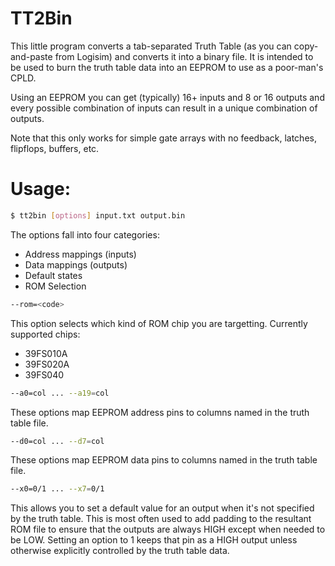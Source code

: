 TT2Bin
======

This little program converts a tab-separated Truth Table (as you can copy-and-paste from Logisim)
and converts it into a binary file. It is intended to be used to burn the truth table data into
an EEPROM to use as a poor-man's CPLD. 

Using an EEPROM you can get (typically) 16+ inputs and 8 or 16 outputs and every possible combination
of inputs can result in a unique combination of outputs.

Note that this only works for simple gate arrays with no feedback, latches, flipflops, buffers, etc.

Usage:
======

```bash
$ tt2bin [options] input.txt output.bin
```

The options fall into four categories:

* Address mappings (inputs)
* Data mappings (outputs)
* Default states
* ROM Selection

```bash
--rom=<code>
```

This option selects which kind of ROM chip you are targetting. Currently supported chips:

* 39FS010A
* 39FS020A
* 39FS040

```bash
--a0=col ... --a19=col
```

These options map EEPROM address pins to columns named in the truth table file.

```bash
--d0=col ... --d7=col
```

These options map EEPROM data pins to columns named in the truth table file.

```bash
--x0=0/1 ... --x7=0/1
```

This allows you to set a default value for an output when it's not specified by the truth table.
This is most often used to add padding to the resultant ROM file to ensure that the outputs
are always HIGH except when needed to be LOW.  Setting an option to 1 keeps that pin as a HIGH
output unless otherwise explicitly controlled by the truth table data.
